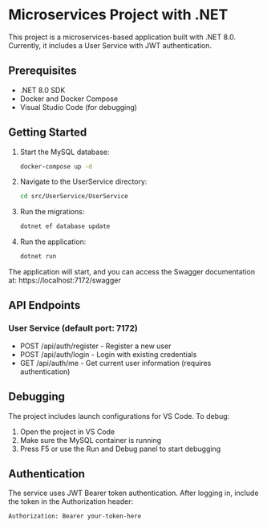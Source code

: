 # Microservices Project with .NET

This project is a microservices-based application built with .NET 8.0. Currently, it includes a User Service with JWT authentication.

## Prerequisites

- .NET 8.0 SDK
- Docker and Docker Compose
- Visual Studio Code (for debugging)

## Getting Started

1. Start the MySQL database:
   ```bash
   docker-compose up -d
   ```

2. Navigate to the UserService directory:
   ```bash
   cd src/UserService/UserService
   ```

3. Run the migrations:
   ```bash
   dotnet ef database update
   ```

4. Run the application:
   ```bash
   dotnet run
   ```

The application will start, and you can access the Swagger documentation at:
https://localhost:7172/swagger

## API Endpoints

### User Service (default port: 7172)

- POST /api/auth/register - Register a new user
- POST /api/auth/login - Login with existing credentials
- GET /api/auth/me - Get current user information (requires authentication)

## Debugging

The project includes launch configurations for VS Code. To debug:

1. Open the project in VS Code
2. Make sure the MySQL container is running
3. Press F5 or use the Run and Debug panel to start debugging

## Authentication

The service uses JWT Bearer token authentication. After logging in, include the token in the Authorization header:
```
Authorization: Bearer your-token-here
``` 